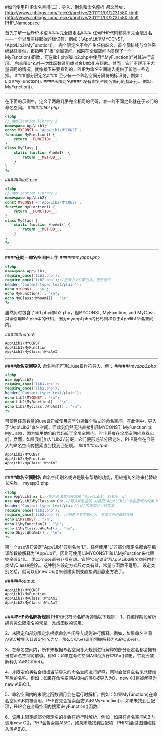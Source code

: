 #如何使用PHP命名空间(二)：导入，别名和命名解析
*原文地址*：[http://www.cnblogs.com/TechZi/archive/2011/11/01/2231580.html](http://www.cnblogs.com/TechZi/archive/2011/11/01/2231580.html)
[PHP_Namespace](PHP_Namespace.md)

首先了解一些PHP术语
####完全限定名####
任何PHP代码都具有完全限定名——一个以反斜线起始的标识符。例如：\App\Lib1\MYCONST, \App\Lib2\MyFunction()。
完全限定名不会产生任何歧义。首个反斜线与文件系统路径类似，都指明了“根”全局空间。如果在全局空间内实现了一个MyFunction()函数，可在lib1.php和lib2.php中使用“\MyFunction()”对其进行调用。
完全限定名对一次性函数调用或对象初始化有帮助。然而，它们不适用于大量调用的情况。就像接下来要看到的，PHP为命名空间输入提供了其他一些选择。
####部分限定名####
至少有一个命名空间分隔符的标识符。例如：Lib1\MyFunction().
####未限定名####
没有命名空间分隔符的标识符。例如：MyFunction().


----------


在下面的示例中，定义了两段几乎完全相同的代码，唯一的不同之处就在于它们的命名空间。
######*lib1.php*
```php
<?php
// application library 1
namespace App\Lib1;
const MYCONST = 'App\Lib1\MYCONST';
function MyFunction() {
    return __FUNCTION__;
}
class MyClass {
    static function WhoAmI() {
        return __METHOD__;
    }
}
?>
```

######*lib2.php*
```php
<?php
// application library 2
namespace App\Lib2;
const MYCONST = 'App\Lib2\MYCONST';
function MyFunction() {
    return __FUNCTION__;
}
class MyClass {
    static function WhoAmI() {
        return __METHOD__;
    }
}
?>
```


----------


####**在同一命名空间内工作**
######*myapp1.php*
```php
<?php
namespace App\Lib1;
require_once('lib1.php');
require_once('lib2.php');//把两个文件都引入，用于测试
header('Content-type: text/plain');
echo MYCONST . "\n";
echo MyFunction() . "\n";
echo MyClass::WhoAmI() . "\n";
?>
```
虽然同时包含了lib1.php和lib2.php，但MYCONST, MyFunction, and MyClass只会引用lib1.php中的代码。因为myapp1.php的代码同样位于App\lib1命名空间内。

######*output:*
```text
App\Lib1\MYCONST
App\Lib1\MyFunction
App\Lib1\MyClass::WhoAmI
```


----------


####**命名空间导入**
命名空间可通过use操作符导入，例：
######*myapp2.php*
```php
<?php
use App\Lib2;
require_once('lib1.php');
require_once('lib2.php');
header('Content-type: text/plain');
echo Lib2\MYCONST . "\n";
echo Lib2\MyFunction() . "\n";
echo Lib2\MyClass::WhoAmI() . "\n";
?>
```
可使用任意数量的use语句或使用逗号分隔每个独立的命名空间。在此例中，导入了“App\Lib2”命名空间。但此刻仍然无法直接引用MYCONST, MyFunction 或 MyClass，因为调用他们的代码位于全局空间内，PHP将会在全局空间内查找它们。然而，如果我们加入“Lib2\”前缀，它们便形成部分限定名，PHP将会在已导入的命名空间内搜索直到找到匹配项。
######*output:*
```text
App\Lib2\MYCONST
App\Lib2\MyFunction
App\Lib2\MyClass::WhoAmI
```


----------


####**命名空间别名**
命名空间别名或许是最有帮助的功能，用较短的名称来代替较长名称。
myapp3.php
```php
<?php
use App\Lib1 as L;//导入命名空间并且把 "App/Lib1" 别名为 'L'
use App\Lib2\MyClass as Obj;//导入命名空间 并且把"App/Lib2/"命名空间内的类'MyClass' 别名为 'Obj'
header('Content-type: text/plain');//内容类型：纯文本
require_once('lib1.php');
require_once('lib2.php');  //把两个文件都引入，测试下引用谁的代码
echo L\MYCONST . "\n";
echo L\MyFunction() . "\n";
echo L\MyClass::WhoAmI() . "\n";
echo Obj::WhoAmI() . "\n";
?>
```
第一个use语句设定"App/Lib1"的别名为“L”，任何使用"L"的部分限定名都会在编译阶段被解释为“App/Lib1”。因此可使用 L\MYCONST 和 L\MyFunction来代替完全限定名。
第二个use语句非常有趣。它将'Obj'设定为App\Lib2命名空间内的类MyClass的别名。这种别名设定方式只对类有效，常量与函数不适用。
设定类别名后，就可以用new Obj()来创建实例或直接调用静态方法了。

######*output:*
```text
App\Lib1\MYCONST
App\Lib1\MyFunction
App\Lib1\MyClass::WhoAmI
App\Lib2\MyClass::WhoAmI
```


----------


####**PHP命名解析规则**
PHP标识符命名解析遵循以下规则：
1、在编译阶段解析拥有完全限定名的常量、类或函数的调用。

2、未限定和部分限定名根据命名空间导入规则进行解释。例如，如果命名空间A\B\C被导入且设定别名为C，那么C\D\e()调用将被解释为A\B\C\D\e()。

3、在命名空间内，所有未根据命名空间导入规则进行解释的部分限定名都会拥有当前命名空间的前缀。例如：如果在命名空间A\B内执行C\D\e()调用，它将会被解释为 A\B\C\D\e()。

4、未限定的类名会根据当前导入的命名空间进行解释，同时会使用全名来代替缩写后的名称。例如：如果在命名空间A\B内的类C被导入为X，new X()将被解释为 new A\B\C()。

5、命名空间内的未限定函数调用会在运行时解析。例如：如果MyFunction()在命名空间A\B内被调用，PHP首先会搜索函数\A\B\MyFunction()，如果未找到匹配项，PHP会在全局空间内搜索\MyFunction()函数。

6、调用未限定或部分限定名的类会在运行时解析。例如：如果在命名空间A\B内调用new C()，PHP会搜索类A\B\C，如果未能找到匹配项，PHP将会试图自动载入类A\B\C。
